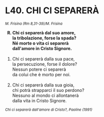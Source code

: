 # L40. CHI CI SEPARERÀ

<sub><i>M. Frisina (Rm 8,31-39)/M. Frisina</i></sub>
<ol>
  <b><li type="A" value="18">Chi ci separerà dal suo amore,<br>
    la tribolazione, forse la spada?<br>
    Né morte o vita ci separerà<br>
    dall'amore in Cristo Signore.</li></b><br>
  <li value="1">Chi ci separerà dalla sua pace,<br>
    la persecuzione, forse il dolore?<br>
    Nessun potere ci separerà<br>
    da colui che è morto per noi.</li><br>
  <li>Chi ci separerà dalla sua gioia,<br>
    chi potrà strapparci il suo perdono?<br>
    Nessuno al mondo ci allontanerà<br>
    dalla vita in Cristo Signore.</li>
</ol>
<sub><i>Chi ci separerà dall'amore di Cristo?, Paoline (1991)</i></sub>
